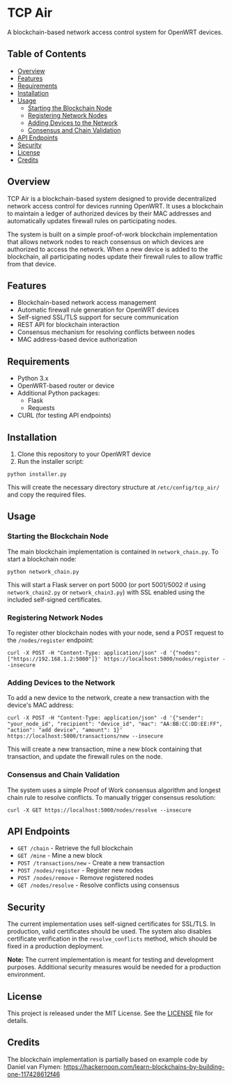 # TCP Air

A blockchain-based network access control system for OpenWRT devices.

## Table of Contents
- [Overview](#overview)
- [Features](#features)
- [Requirements](#requirements)
- [Installation](#installation)
- [Usage](#usage)
  - [Starting the Blockchain Node](#starting-the-blockchain-node)
  - [Registering Network Nodes](#registering-network-nodes)
  - [Adding Devices to the Network](#adding-devices-to-the-network)
  - [Consensus and Chain Validation](#consensus-and-chain-validation)
- [API Endpoints](#api-endpoints)
- [Security](#security)
- [License](#license)
- [Credits](#credits)

## Overview

TCP Air is a blockchain-based system designed to provide decentralized network access control for devices running OpenWRT. It uses a blockchain to maintain a ledger of authorized devices by their MAC addresses and automatically updates firewall rules on participating nodes.

The system is built on a simple proof-of-work blockchain implementation that allows network nodes to reach consensus on which devices are authorized to access the network. When a new device is added to the blockchain, all participating nodes update their firewall rules to allow traffic from that device.

## Features

- Blockchain-based network access management
- Automatic firewall rule generation for OpenWRT devices
- Self-signed SSL/TLS support for secure communication
- REST API for blockchain interaction
- Consensus mechanism for resolving conflicts between nodes
- MAC address-based device authorization

## Requirements

- Python 3.x
- OpenWRT-based router or device
- Additional Python packages:
  - Flask
  - Requests
- CURL (for testing API endpoints)

## Installation

1. Clone this repository to your OpenWRT device
2. Run the installer script:

```
python installer.py
```

This will create the necessary directory structure at `/etc/config/tcp_air/` and copy the required files.

## Usage

### Starting the Blockchain Node

The main blockchain implementation is contained in `network_chain.py`. To start a blockchain node:

```
python network_chain.py
```

This will start a Flask server on port 5000 (or port 5001/5002 if using `network_chain2.py` or `network_chain3.py`) with SSL enabled using the included self-signed certificates.

### Registering Network Nodes

To register other blockchain nodes with your node, send a POST request to the `/nodes/register` endpoint:

```
curl -X POST -H "Content-Type: application/json" -d '{"nodes": ["https://192.168.1.2:5000"]}' https://localhost:5000/nodes/register --insecure
```

### Adding Devices to the Network

To add a new device to the network, create a new transaction with the device's MAC address:

```
curl -X POST -H "Content-Type: application/json" -d '{"sender": "your_node_id", "recipient": "device_id", "mac": "AA:BB:CC:DD:EE:FF", "action": "add device", "amount": 1}' https://localhost:5000/transactions/new --insecure
```

This will create a new transaction, mine a new block containing that transaction, and update the firewall rules on the node.

### Consensus and Chain Validation

The system uses a simple Proof of Work consensus algorithm and longest chain rule to resolve conflicts. To manually trigger consensus resolution:

```
curl -X GET https://localhost:5000/nodes/resolve --insecure
```

## API Endpoints

- `GET /chain` - Retrieve the full blockchain
- `GET /mine` - Mine a new block
- `POST /transactions/new` - Create a new transaction
- `POST /nodes/register` - Register new nodes
- `POST /nodes/remove` - Remove registered nodes
- `GET /nodes/resolve` - Resolve conflicts using consensus

## Security

The current implementation uses self-signed certificates for SSL/TLS. In production, valid certificates should be used. The system also disables certificate verification in the `resolve_conflicts` method, which should be fixed in a production deployment.

**Note:** The current implementation is meant for testing and development purposes. Additional security measures would be needed for a production environment.

## License

This project is released under the MIT License. See the [LICENSE](LICENSE) file for details.

## Credits

The blockchain implementation is partially based on example code by Daniel van Flymen:
https://hackernoon.com/learn-blockchains-by-building-one-117428612f46